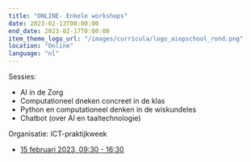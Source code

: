```yaml
---
title: "ONLINE- Enkele workshops"
date: 2023-02-13T00:00:00
end_date: 2023-02-17T0:00:00
item_theme_logo_url: "/images/curricula/logo_aiopschool_rond.png"
location: "Online"
language: "nl"
---
```


Sessies: 
* AI in de Zorg
* Computationeel dneken concreet in de klas
* Python en computationeel denken in de wiskundeles
* Chatbot (over AI en taaltechnologie) 

Organisatie: ICT-praktijkweek

- [15 februari 2023, 09:30 - 16:30](https://www.ictdag.be/39)
